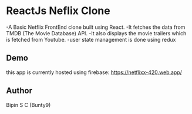 # ReactJs Neflix Clone

-A Basic Netflix FrontEnd clone built using React.
-It fetches the data from TMDB (The Movie Database) API.
-It also displays the movie trailers which is fetched from Youtube.
-user state management is done using redux

## Demo

this app is currently hosted using firebase:
https://netflixx-420.web.app/

## Author

Bipin S C (Bunty9)
